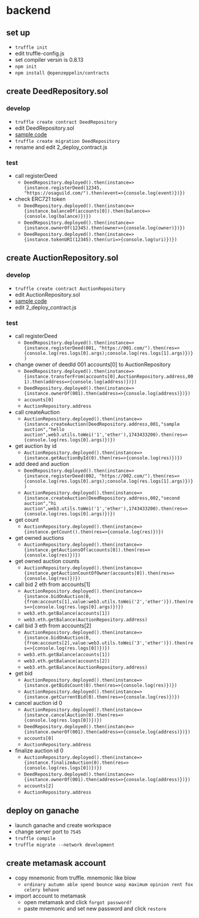 # backend

## set up
- `truffle init`
- edit truffle-config.js
- set compiler versin is 0.8.13
- `npm init`
- `npm install @openzeppelin/contracts`

## create DeedRepository.sol
### develop
- `truffle create contract DeedRepository`
- edit DeedRepository.sol
- [sample code](https://docs.openzeppelin.com/contracts/4.x/erc721)
- `truffle create migration DeedRepository`
- rename and edit 2_deploy_contract.js
### test
- call registerDeed
  - `DeedRepository.deployed().then(instance=>{instance.registerDeed(12345, "https://osaguild.com/").then(event=>{console.log(event)})})`
- check ERC721 token
  - `DeedRepository.deployed().then(instance=>{instance.balanceOf(accounts[0]).then(balance=>{console.log(balance)})})`
  - `DeedRepository.deployed().then(instance=>{instance.ownerOf(12345).then(owner=>{console.log(owner)})})`
  - `DeedRepository.deployed().then(instance=>{instance.tokenURI(12345).then(uri=>{console.log(uri)})})`

## create AuctionRepository.sol
### develop
- `truffle create contract AuctionRepository`
- edit AuctionRepository.sol
- [sample code](https://docs.openzeppelin.com/contracts/4.x/erc721)
- edit 2_deploy_contract.js
### test
- call registerDeed
  - `DeedRepository.deployed().then(instance=>{instance.registerDeed(001, "https://001.com/").then(res=>{console.log(res.logs[0].args);console.log(res.logs[1].args)})})`
- change owner of deedId 001 accounts[0] to AuctionRepository
  - `DeedRepository.deployed().then(instance=>{instance.transferFrom(accounts[0],AuctionRepository.address,001).then(address=>{console.log(address)})})`
  - `DeedRepository.deployed().then(instance=>{instance.ownerOf(001).then(address=>{console.log(address)})})`
  - `accounts[0]`
  - `AuctionRepository.address`
- call createAuction
  - `AuctionRepository.deployed().then(instance=>{instance.createAuction(DeedRepository.address,001,"sample auction","hello auction",web3.utils.toWei('1','ether'),1743433200).then(res=>{console.log(res.logs[0].args)})})` 
- get auction by id
  - `AuctionRepository.deployed().then(instance=>{instance.getAuctionById(0).then(res=>{console.log(res)})})` 
- add deed and auction
  - `DeedRepository.deployed().then(instance=>{instance.registerDeed(002, "https://002.com/").then(res=>{console.log(res.logs[0].args);console.log(res.logs[1].args)})})`
  - `AuctionRepository.deployed().then(instance=>{instance.createAuction(DeedRepository.address,002,"second auction","hi auction",web3.utils.toWei('1','ether'),1743433200).then(res=>{console.log(res.logs[0].args)})})` 
- get count
  - `AuctionRepository.deployed().then(instance=>{instance.getCount().then(res=>{console.log(res)})})`
- get owned auctions
  - `AuctionRepository.deployed().then(instance=>{instance.getAuctionsOf(accounts[0]).then(res=>{console.log(res)})})`
- get owned auction counts
  - `AuctionRepository.deployed().then(instance=>{instance.getAuctionCountOfOwner(accounts[0]).then(res=>{console.log(res)})})`
- call bid 2 eth from accounts[1]
  - `AuctionRepository.deployed().then(instance=>{instance.bidOnAuction(0,{from:accounts[1],value:web3.utils.toWei('2','ether')}).then(res=>{console.log(res.logs[0].args)})})`
  - `web3.eth.getBalance(accounts[1])`
  - `web3.eth.getBalance(AuctionRepository.address)`
- call bid 3 eth from accounts[2]
  - `AuctionRepository.deployed().then(instance=>{instance.bidOnAuction(0,{from:accounts[2],value:web3.utils.toWei('3','ether')}).then(res=>{console.log(res.logs[0])})})`
  - `web3.eth.getBalance(accounts[1])`
  - `web3.eth.getBalance(accounts[2])`
  - `web3.eth.getBalance(AuctionRepository.address)`
- get bid
  - `AuctionRepository.deployed().then(instance=>{instance.getBidsCount(0).then(res=>{console.log(res)})})`
  - `AuctionRepository.deployed().then(instance=>{instance.getCurrentBid(0).then(res=>{console.log(res)})})`
- cancel auction id 0
  - `AuctionRepository.deployed().then(instance=>{instance.cancelAuction(0).then(res=>{console.log(res.logs[0])})})`
  - `DeedRepository.deployed().then(instance=>{instance.ownerOf(001).then(address=>{console.log(address)})})`
  - `accounts[0]`
  - `AuctionRepository.address`
- finalize auction id 0
  - `AuctionRepository.deployed().then(instance=>{instance.finalizeAuction(0).then(res=>{console.log(res.logs[0])})})`
  - `DeedRepository.deployed().then(instance=>{instance.ownerOf(001).then(address=>{console.log(address)})})`
  - `accounts[2]`
  - `AuctionRepository.address`

## deploy on ganache
- launch ganache and create workspace
- change server port to `7545`
- `truffle compile`
- `truffle migrate --network development`

## create metamask account
- copy mnemonic from truffle. mnemonic like blow
  - `ordinary autumn able spend bounce wasp maximum opinion rent fox celery behave`
- import account to metamask
  - open metamask and click `forgot password?`
  - paste mnemonic and set new password and click `restore`